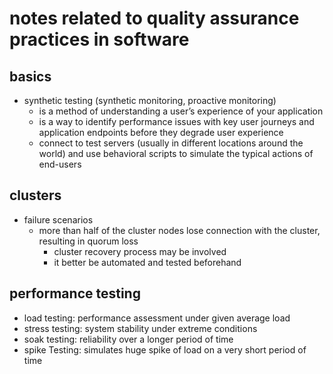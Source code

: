 # notes related to quality assurance practices in software

## basics

- synthetic testing (synthetic monitoring, proactive monitoring)
  - is a method of understanding a user’s experience of your application
  - is a way to identify performance issues with key user journeys and application endpoints before they degrade user experience
  - connect to test servers (usually in different locations around the world) and use behavioral scripts to simulate the typical actions of end-users


## clusters

- failure scenarios
  - more than half of the cluster nodes lose connection with the cluster, resulting in quorum loss
    - cluster recovery process may be involved
    - it better be automated and tested beforehand


## performance testing

- load testing: performance assessment under given average load
- stress testing: system stability under extreme conditions
- soak testing: reliability over a longer period of time
- spike Testing: simulates huge spike of load on a very short period of time
